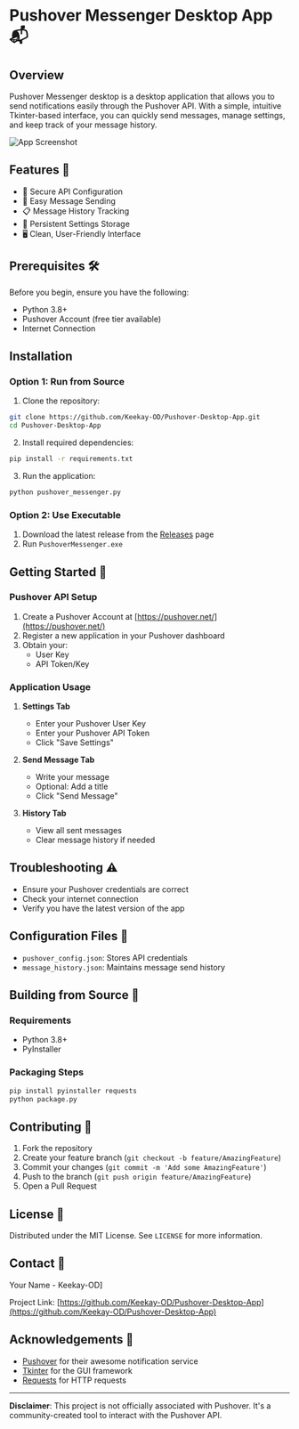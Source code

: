 # Pushover Messenger Desktop App 📬

## Overview

Pushover Messenger desktop is a desktop application that allows you to send notifications easily through the Pushover API. With a simple, intuitive Tkinter-based interface, you can quickly send messages, manage settings, and keep track of your message history.

![App Screenshot](screenshot.png)

## Features 🚀

- 🔐 Secure API Configuration
- 📨 Easy Message Sending
- 📋 Message History Tracking
- 💾 Persistent Settings Storage
- 🖥️ Clean, User-Friendly Interface

## Prerequisites 🛠️

Before you begin, ensure you have the following:

- Python 3.8+
- Pushover Account (free tier available)
- Internet Connection

## Installation 

### Option 1: Run from Source

1. Clone the repository:
```bash
git clone https://github.com/Keekay-OD/Pushover-Desktop-App.git
cd Pushover-Desktop-App
```

2. Install required dependencies:
```bash
pip install -r requirements.txt
```

3. Run the application:
```bash
python pushover_messenger.py
```

### Option 2: Use Executable

1. Download the latest release from the [Releases](link-to-releases) page
2. Run `PushoverMessenger.exe`

## Getting Started 🚀

### Pushover API Setup

1. Create a Pushover Account at [https://pushover.net/](https://pushover.net/)
2. Register a new application in your Pushover dashboard
3. Obtain your:
   - User Key
   - API Token/Key

### Application Usage

1. **Settings Tab**
   - Enter your Pushover User Key
   - Enter your Pushover API Token
   - Click "Save Settings"

2. **Send Message Tab**
   - Write your message
   - Optional: Add a title
   - Click "Send Message"

3. **History Tab**
   - View all sent messages
   - Clear message history if needed

## Troubleshooting ⚠️

- Ensure your Pushover credentials are correct
- Check your internet connection
- Verify you have the latest version of the app

## Configuration Files 📁

- `pushover_config.json`: Stores API credentials
- `message_history.json`: Maintains message send history

## Building from Source 🔧

### Requirements
- Python 3.8+
- PyInstaller

### Packaging Steps
```bash
pip install pyinstaller requests
python package.py
```

## Contributing 🤝

1. Fork the repository
2. Create your feature branch (`git checkout -b feature/AmazingFeature`)
3. Commit your changes (`git commit -m 'Add some AmazingFeature'`)
4. Push to the branch (`git push origin feature/AmazingFeature`)
5. Open a Pull Request

## License 📄

Distributed under the MIT License. See `LICENSE` for more information.

## Contact 📧

Your Name - Keekay-OD]

Project Link: [https://github.com/Keekay-OD/Pushover-Desktop-App](https://github.com/Keekay-OD/Pushover-Desktop-App)

## Acknowledgements 🙏

- [Pushover](https://pushover.net/) for their awesome notification service
- [Tkinter](https://docs.python.org/3/library/tkinter.html) for the GUI framework
- [Requests](https://docs.python-requests.org/en/master/) for HTTP requests

---

**Disclaimer**: This project is not officially associated with Pushover. It's a community-created tool to interact with the Pushover API.
